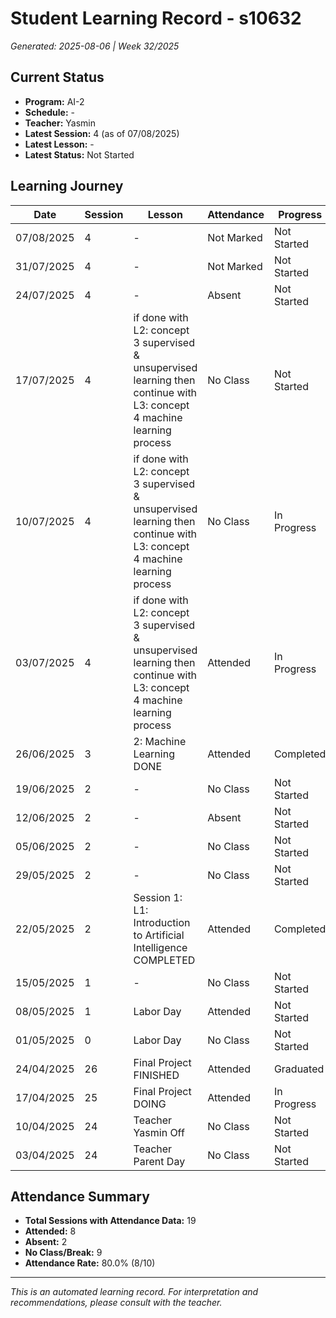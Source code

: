 # Student Learning Record - s10632
*Generated: 2025-08-06 | Week 32/2025*

## Current Status
- **Program:** AI-2
- **Schedule:**  -
- **Teacher:** Yasmin
- **Latest Session:** 4 (as of 07/08/2025)
- **Latest Lesson:** -
- **Latest Status:** Not Started

## Learning Journey
| Date | Session | Lesson | Attendance | Progress |
|------|---------|--------|------------|----------|
| 07/08/2025 | 4 | - | Not Marked | Not Started |
| 31/07/2025 | 4 | - | Not Marked | Not Started |
| 24/07/2025 | 4 | - | Absent | Not Started |
| 17/07/2025 | 4 | if done with L2: concept 3 supervised & unsupervised learning then continue with L3: concept 4 machine learning process | No Class | Not Started |
| 10/07/2025 | 4 | if done with L2: concept 3 supervised & unsupervised learning then continue with L3: concept 4 machine learning process | No Class | In Progress |
| 03/07/2025 | 4 | if done with L2: concept 3 supervised & unsupervised learning then continue with L3: concept 4 machine learning process | Attended | In Progress |
| 26/06/2025 | 3 | 2: Machine Learning DONE | Attended | Completed |
| 19/06/2025 | 2 | - | No Class | Not Started |
| 12/06/2025 | 2 | - | Absent | Not Started |
| 05/06/2025 | 2 | - | No Class | Not Started |
| 29/05/2025 | 2 | - | No Class | Not Started |
| 22/05/2025 | 2 | Session 1: L1: Introduction to Artificial Intelligence COMPLETED | Attended | Completed |
| 15/05/2025 | 1 | - | No Class | Not Started |
| 08/05/2025 | 1 | Labor Day | Attended | Not Started |
| 01/05/2025 | 0 | Labor Day | No Class | Not Started |
| 24/04/2025 | 26 | Final Project FINISHED | Attended | Graduated |
| 17/04/2025 | 25 | Final Project DOING | Attended | In Progress |
| 10/04/2025 | 24 | Teacher Yasmin Off | No Class | Not Started |
| 03/04/2025 | 24 | Teacher Parent Day | No Class | Not Started |

## Attendance Summary
- **Total Sessions with Attendance Data:** 19
- **Attended:** 8
- **Absent:** 2
- **No Class/Break:** 9
- **Attendance Rate:** 80.0% (8/10)

---
*This is an automated learning record. For interpretation and recommendations, please consult with the teacher.*